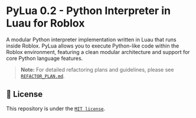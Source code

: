 # PyLua 0.2 - Python Interpreter in Luau for Roblox

A modular Python interpreter implementation written in Luau that runs inside Roblox. PyLua allows you to execute Python-like code within the Roblox environment, featuring a clean modular architecture and support for core Python language features.

> **Note:** For detailed refactoring plans and guidelines, please see [`REFACTOR_PLAN.md`](./REFACTOR_PLAN.md).

## 📝 License

This repository is under the [`MIT license`](./LICENSE).
